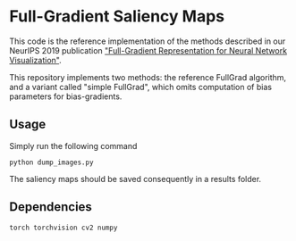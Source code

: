 # Full-Gradient Saliency Maps 

This code is the reference implementation of the methods described 
in our NeurIPS 2019 publication ["Full-Gradient Representation for Neural Network Visualization"](https://arxiv.org/abs/1905.00780).

This repository implements two methods: the reference FullGrad algorithm, and a variant called "simple FullGrad", which omits computation of bias parameters for bias-gradients. 


## Usage
Simply run the following command

``` 
python dump_images.py
``` 

The saliency maps should be saved consequently in a results folder. 

## Dependencies
``` 
torch torchvision cv2 numpy 
```

